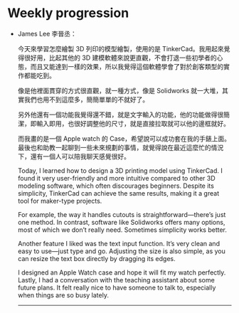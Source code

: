 # Weekly progression
- James Lee 李晉丞：
  
    今天來學習怎麼繪製 3D 列印的模型繪製，使用的是 TinkerCad。我用起來覺得很好用，比起其他的 3D 建模軟體來說更直觀，不會打退一些初學者的心態，而且又能達到一樣的效果，所以我覺得這個軟體學會了對於創客類型的實作都能吃到。

    像是他裡面貫穿的方式很直觀，就一種方式，像是 Solidworks 就一大堆，其實我們也用不到這麼多，簡簡單單的不就好了。

    另外他還有一個功能我覺得還不錯，就是文字輸入的功能，他的功能做得很簡潔，即輸入即用，也很好調整他的尺寸，就是直接拉取就可以他的邊框就好。

    而我畫的是一個 Apple watch 的 Case，希望說可以成功套在我的手錶上面。最後也和助教一起聊到一些未來規劃的事情，就覺得說在最近這麼忙的情況下，還有一個人可以陪我聊天感覺很好。

    Today, I learned how to design a 3D printing model using TinkerCad. I found it very user-friendly and more intuitive compared to other 3D modeling software, which often discourages beginners. Despite its simplicity, TinkerCad can achieve the same results, making it a great tool for maker-type projects.

    For example, the way it handles cutouts is straightforward—there’s just one method. In contrast, software like Solidworks offers many options, most of which we don’t really need. Sometimes simplicity works better.

    Another feature I liked was the text input function. It’s very clean and easy to use—just type and go. Adjusting the size is also simple, as you can resize the text box directly by dragging its edges.

    I designed an Apple Watch case and hope it will fit my watch perfectly. Lastly, I had a conversation with the teaching assistant about some future plans. It felt really nice to have someone to talk to, especially when things are so busy lately.
    
    ---